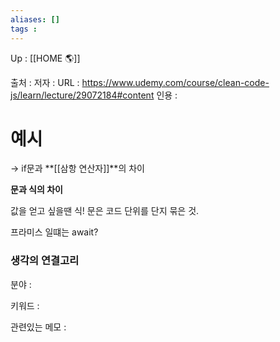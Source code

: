 ```yaml
---
aliases: []
tags : 
---
```

Up : [[HOME 🌎]]

출처 :
저자 :
URL :  https://www.udemy.com/course/clean-code-js/learn/lecture/29072184#content
인용 : 




# 예시
-> if문과 **[[삼항 연산자]]**의 차이 

**문과 식의 차이** 

값을 얻고 싶을땐 식! 
문은 코드 단위를 단지 묶은 것. 

프라미스 일떄는 await? 




### 생각의 연결고리
분야 : 

키워드 : 

관련있는 메모 : 
